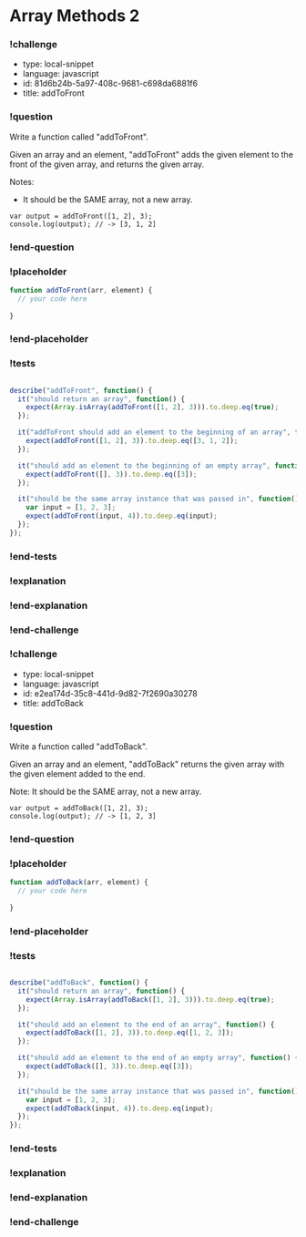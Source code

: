 # Array Methods 2

### !challenge

* type: local-snippet
* language: javascript
* id: 81d6b24b-5a97-408c-9681-c698da6881f6
* title: addToFront

### !question

Write a function called "addToFront".

Given an array and an element, "addToFront" adds the given element to the front of the given array, and returns the given array.

Notes:
* It should be the SAME array, not a new array.

```
var output = addToFront([1, 2], 3);
console.log(output); // -> [3, 1, 2]
```

### !end-question

### !placeholder

```js
function addToFront(arr, element) {
  // your code here
  
}
```

### !end-placeholder

### !tests

```js

describe("addToFront", function() {
  it("should return an array", function() {
    expect(Array.isArray(addToFront([1, 2], 3))).to.deep.eq(true);
  });

  it("addToFront should add an element to the beginning of an array", function() {
    expect(addToFront([1, 2], 3)).to.deep.eq([3, 1, 2]);
  });

  it("should add an element to the beginning of an empty array", function() {
    expect(addToFront([], 3)).to.deep.eq([3]);
  });

  it("should be the same array instance that was passed in", function() {
    var input = [1, 2, 3];
    expect(addToFront(input, 4)).to.deep.eq(input);
  });
});

```

### !end-tests

### !explanation

### !end-explanation

### !end-challenge

### !challenge

* type: local-snippet
* language: javascript
* id: e2ea174d-35c8-441d-9d82-7f2690a30278
* title: addToBack

### !question

Write a function called "addToBack".

Given an array and an element, "addToBack" returns the given array with the given element added to the end.

Note: It should be the SAME array, not a new array.

```
var output = addToBack([1, 2], 3);
console.log(output); // -> [1, 2, 3]
```

### !end-question

### !placeholder

```js
function addToBack(arr, element) {
  // your code here
  
}
```

### !end-placeholder

### !tests

```js

describe("addToBack", function() {
  it("should return an array", function() {
    expect(Array.isArray(addToBack([1, 2], 3))).to.deep.eq(true);
  });

  it("should add an element to the end of an array", function() {
    expect(addToBack([1, 2], 3)).to.deep.eq([1, 2, 3]);
  });

  it("should add an element to the end of an empty array", function() {
    expect(addToBack([], 3)).to.deep.eq([3]);
  });

  it("should be the same array instance that was passed in", function() {
    var input = [1, 2, 3];
    expect(addToBack(input, 4)).to.deep.eq(input);
  });
});

```

### !end-tests

### !explanation

### !end-explanation

### !end-challenge
